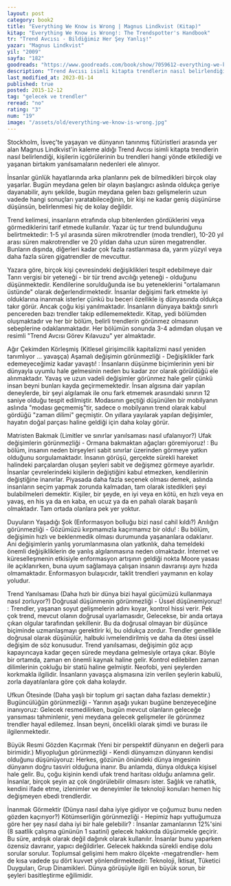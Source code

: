 ```yaml
---
layout: post
category: book2
title: "Everything We Know is Wrong | Magnus Lindkvist (Kitap)"
kitap: "Everything We Know is Wrong!: The Trendspotter's Handbook"
tr: "Trend Avcısı - Bildiğimiz Her Şey Yanlış!"
yazar: "Magnus Lindkvist"
yil: "2009"
sayfa: "182"
goodreads: "https://www.goodreads.com/book/show/7059612-everything-we-know-is-wrong"
description: "Trend Avcısı isimli kitapta trendlerin nasıl belirlendiği, kişilerin içgörülerinin bu trendleri hangi yönde etkilediği ve yaşanan birtakım yanılsamaların nedenleri ele alınıyor."
last_modified_at: 2023-01-14
published: true
posted: 2015-12-12
tag: "gelecek ve trendler"
reread: "no"
rating: "3"
num: "19"
image: "/assets/old/everything-we-know-is-wrong.jpg"
---
```


Stockholm, İsveç'te yaşayan ve dünyanın tanınmış fütüristleri arasında yer alan Magnus Lindkvist'in kaleme aldığı Trend Avcısı isimli kitapta trendlerin nasıl belirlendiği, kişilerin içgörülerinin bu trendleri hangi yönde etkilediği ve yaşanan birtakım yanılsamaların nedenleri ele alınıyor.

İnsanlar günlük hayatlarında arka planlarını pek de bilmedikleri birçok olay yaşarlar. Bugün meydana gelen bir olayın başlangıcı aslında oldukça geriye dayanabilir, aynı şekilde, bugün meydana gelen bazı gelişmelerin uzun vadede hangi sonuçları yaratabileceğinin, bir kişi ne kadar geniş düşünürse düşünsün, belirlenmesi hiç de kolay değildir.

Trend kelimesi, insanların etrafında olup bitenlerden gördüklerini veya görmediklerini tarif etmede kullanılır. Yazar üç tur trend bulunduğunu belirtmektedir: 1-5 yıl arasında süren mikrotrendler (moda trendler), 10-20 yıl arası süren makrotrendler ve 20 yıldan daha uzun süren megatrendler. Bunların dışında, diğerleri kadar çok fazla rastlanmasa da, yarım yüzyıl veya daha fazla süren gigatrendler de mevcuttur.

Yazara göre, birçok kişi çevresindeki değişiklikleri tespit edebilmeye dair Tanrı vergisi bir yeteneği - bir tür trend avcılığı yeteneği - olduğunu düşünmektedir. Kendilerine sorulduğunda ise bu yeteneklerini "ortalamanın üstünde" olarak değerlendirmektedir. İnsanlar değişimi fark etmekte iyi olduklarına inanmak isterler çünkü bu beceri özellikle iş dünyasında oldukça takır görür. Ancak çoğu kişi yanılmaktadır. İnsanların dünyaya baktığı sınırlı pencereden bazı trendler takip edilememektedir. Kitap, yedi bölümden oluşmaktadır ve her bir bölüm, belirli trendlerin görünmez olmasının sebeplerine odaklanmaktadır. Her bölümün sonunda 3-4 adımdan oluşan ve resimli "Trend Avcısı Görev Kılavuzu" yer almaktadır.

Ağır Çekimden Körleşmiş (Kitlesel girişimcilik kapitalizmi nasıl yeniden tanımlıyor … yavaşça) Aşamalı değişimin görünmezliği - Değişiklikler fark edemeyeceğimiz kadar yavaştı! : İnsanların düşünme biçimlerinin yeni bir dünyayla uyumlu hale gelmesinin neden bu kadar zor olarak görüldüğü ele alınmaktadır. Yavaş ve uzun vadeli değişimler görünmez hale gelir çünkü insan beyni bunları kayda geçirmemektedir. İnsan algısına dair yapılan deneylerde, bir şeyi algılamak ile onu fark etmemek arasındaki sınırın 12 saniye olduğu tespit edilmiştir. Modasının geçtiği düşünülen bir mobilyanın aslında "modası geçmemiş"tir, sadece o mobilyanın trend olarak kabul gördüğü "zaman dilimi" geçmiştir. On yıllara yayılarak yapılan değişimler, hayatın doğal parçası haline geldiği için daha kolay görür.

Matristen Bakmak (Limitler ve sınırlar yanılsaması nasıl ufalanıyor?) Ufak değişimlerin görünmezliği - Ormana bakmaktan ağaçları göremiyoruz! : Bu bölüm, insanın neden birşeyleri sabit sınırlar üzerinden görmeye yatkın olduğunu sorgulamaktadır. İnsanın görüşü, gerçekte sürekli hareket halindeki parçalardan oluşan şeyleri sabit ve değişmez görmeye ayarlıdır. İnsanlar çevrelerindeki kişilerin değiştiğini kabul etmezken, kendilerinin değiştiğine inanırlar. Piyasada daha fazla seçenek olması demek, aslında insanların seçim yapmak zorunda kalmadan, tam olarak istedikleri şeyi bulabilmeleri demektir. Kişiler, bir şeyde, en iyi veya en kötü, en hızlı veya en yavaş, en his ya da en kaba, en ucuz ya da en pahalı olarak başarılı olmaktadır. Tam ortada olanlara pek yer yoktur.

Duyuların Yaşadığı Şok (Enformasyon bolluğu bizi nasıl cahil kıldı?) Anılığın görünmezliği - Gözümüzü kırpmamızla kaçırmamız bir oldu! : Bu bölüm, değişimin hızlı ve beklenmedik olması durumunda yaşananlara odaklanır. Ani değişimlerin yanlış yorumlanmasına olan yatkınlık, daha temeldeki önemli değişikliklerin de yanlış algılanmasına neden olmaktadır. İnternet ve küreselleşmenin etkisiyle enformasyon artışının geldiği nokta Moore yasası ile açıklanırken, buna uyum sağlamaya çalışan insanın davranışı aynı hızda olmamaktadır. Enformasyon bulaşıcıdır, taklit trendleri yaymanın en kolay yoludur.

Trend Yanılsaması (Daha hızlı bir dünya bizi hayal gücümüzü kullanmaya nasıl zorluyor?) Doğrusal düşünmenin görünmezliği - Üssel düşünemiyoruz! : Trendler, yaşanan soyut gelişmelerin adını koyar, kontrol hissi verir. Pek çok trend, mevcut olanın doğrusal uyarlamasıdır, Gelecekse, bir anda ortaya çıkan olgular tarafından şekillenir. Bu da doğrusal olmayan bir düşünce biçiminde uzmanlaşmayı gerektirir ki, bu oldukça zordur. Trendler genellikle doğrusal olarak düşünülür, halbuki ivmelendirilmiş ve daha da ötesi üssel değişim de söz konusudur. Trend yanılsaması, değişimin göz açıp kapayıncaya kadar geçen sürede meydana gelmesiyle ortaya çıkar. Böyle bir ortamda, zaman en önemli kaynak haline gelir. Kontrol edilebilen zaman dilimlerinin çokluğu bir statü haline gelmiştir. Neofobi, yeni şeylerden korkmakla ilgilidir. İnsanların yavaşça alışmasına izin verilen şeylerin kabulü, zorla dayatılanlara göre çok daha kolaydır.

Ufkun Ötesinde (Daha yaşlı bir toplum gri saçtan daha fazlası demektir.) Bugüncülüğün görünmezliği - Yarının aşağı yukarı bugüne benzeyeceğine inanıyoruz: Gelecek resmedilirken, bugün mevcut olanların geleceğe yansıması tahminlenir, yeni meydana gelecek gelişmeler ile görünmez trendler hayal edilemez. İnsan beyni, öncelikli olarak şimdi ve burası ile ilgilenmektedir.

Büyük Resmi Gözden Kaçırmak (Yeni bir perspektif dünyanın en değerli para birimidir.) Miyopluğun görünmezliği - Kendi dünyamızın dünyanın kendisi olduğunu düşünüyoruz: Herkes, gözünün önündeki dünya imgesinin dünyanın doğru tasviri olduğuna inanır. Bu anlamda, dünya oldukça kişisel hale gelir. Bu, çoğu kişinin kendi ufak trend haritası olduğu anlamına gelir. İnsanlar, birçok şeyin az çok öngörülebilir olmasını ister. Sağlık ve rahatlık, kendini ifade etme, izlenimler ve deneyimler ile teknoloji konuları hemen hiç değişmeyen ebedi trendlerdir.

İnanmak Görmektir (Dünya nasıl daha iyiye gidiyor ve çoğumuz bunu neden gözden kaçırıyor?) Kötümserliğin görünmezliği - Hepimiz hapı yuttuğumuza göre her şey nasıl daha iyi bir hale gelebilir? : İnsanlar zamanlarının 12%'sini (8 saatlik çalışma gününün 1 saatini) gelecek hakkında düşünmekle geçirir. Bu süre, ardışık olarak değil dağınık olarak kullanılır. İnsanlar bunu yaparken özensiz davranır, yapıcı değildirler. Gelecek hakkında sürekli endişe dolu sorular sorulur. Toplumsal gelişimi hem makro ölçekte -megatrendler- hem de kısa vadede şu dört kuvvet yönlendirmektedir: Teknoloji, İktisat, Tüketici Duyguları, Grup Dinamikleri. Dünya görüşüyle ilgili en büyük sorun, bir şeyleri basitleştirme eğilimidir.
